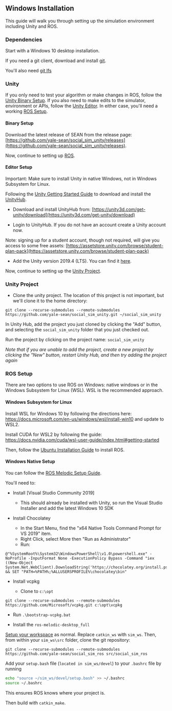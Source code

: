 ## Windows Installation

This guide will walk you through setting up the simulation environment including Unity and ROS.

### Dependencies

Start with a Windows 10 desktop installation.

If you need a git client, download and install [git](https://git-scm.com).

You'll also need [git lfs](https://git-lfs.github.com)

### Unity

If you only need to test your algorithm or make changes in ROS, follow the [Unity Binary Setup](#binary-setup). If you also need to make edits to the simulator, environment or APIs, follow the [Unity Editor](#editor-setup). In either case, you'll need a working [ROS Setup](#ros-setup).

#### Binary Setup

Download the latest release of SEAN from the release page: [https://github.com/yale-sean/social_sim_unity/releases](https://github.com/yale-sean/social_sim_unity/releases).

Now, continue to setting up [ROS](#ros-setup).

#### Editor Setup

Important: Make sure to install Unity in native Windows, not in Windows Subsystem for Linux.

Following the [Unity Getting Started Guide](https://docs.unity3d.com/Manual/GettingStartedInstallingHub.html) to download and install the [UnityHub](https://unity3d.com/get-unity/download).

- Download and install UnityHub from: [https://unity3d.com/get-unity/download](https://unity3d.com/get-unity/download)

- Login to UnityHub. If you do not have an account create a Unity account now.

Note: signing up for a student account, though not required, will give you access to some free assets: [https://assetstore.unity.com/browse/student-plan-pack](https://assetstore.unity.com/browse/student-plan-pack)

- Add the Unity version 2019.4 (LTS). You can find it [here](https://unity3d.com/unity/qa/lts-releases?_ga=2.203078097.1539413933.1593667443-691579140.1593667443).


Now, continue to setting up the [Unity Project](#unity-project).

### Unity Project

- Clone the unity project. The location of this project is not important, but we'll clone it to the home directory:

```
git clone --recurse-submodules --remote-submodules https://github.com/yale-sean/social_sim_unity.git ~/social_sim_unity
```

In Unity Hub, add the project you just cloned by clicking the "Add" button, and selecting the `social_sim_unity` folder that you just checked out.

Run the project by clicking on the project name: `social_sim_unity`

*Note that if you are unable to add the project, create a new project by clicking the "New" button, restart Unity Hub, and then try adding the project again*

### ROS Setup

There are two options to use ROS on Windows: native windows or in the Windows Subsystem for Linux (WSL). WSL is the recommended approach.

#### Windows Subsystem for Linux

Install WSL for Windows 10 by following the directions here: https://docs.microsoft.com/en-us/windows/wsl/install-win10 and update to WSL2.

Install CUDA for WSL2 by following the guide: https://docs.nvidia.com/cuda/wsl-user-guide/index.html#getting-started

Then, follow the [Ubuntu Installation Guide](setup_ubuntu) to install ROS.

#### Windows Native Setup

You can follow the [ROS Melodic Setup Guide](http://wiki.ros.org/Installation/Windows).

You'll need to:

- Install [Visual Studio Community 2019]

  - This should already be installed with Unity, so run the Visual Studio Installer and add the latest Windows 10 SDK

- Install Chocolatey

  - In the Start Menu, find the "x64 Native Tools Command Prompt for VS 2019" item.
  - Right Click, select More then "Run as Administrator"
  - Run:

```
@"%SystemRoot%\System32\WindowsPowerShell\v1.0\powershell.exe" -NoProfile -InputFormat None -ExecutionPolicy Bypass -Command "iex ((New-Object System.Net.WebClient).DownloadString('https://chocolatey.org/install.ps1'))" && SET "PATH=%PATH%;%ALLUSERSPROFILE%\chocolatey\bin"
```

- Install vcpkg

  - Clone to `c:\opt`

```
git clone --recurse-submodules --remote-submodules https://github.com/Microsoft/vcpkg.git c:\opt\vcpkg
```

  - Run `.\bootstrap-vcpkg.bat`

- Install the `ros-melodic-desktop_full`

[Setup your workspace](http://wiki.ros.org/catkin/Tutorials/create_a_workspace) as normal. Replace ```catkin_ws``` with ```sim_ws```. Then, from within your ```sim_ws\src``` folder, clone the git repository:

```
git clone --recurse-submodules --remote-submodules https://github.com/yale-sean/social_sim_ros src/social_sim_ros
```

Add your ```setup.bash``` file (```located in sim_ws/devel```) to your ```.bashrc``` file by running 

```bash
echo "source ~/sim_ws/devel/setup.bash" >> ~/.bashrc
source ~/.bashrc
```
This ensures ROS knows where your project is. 

Then build with `catkin_make`.
